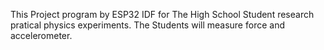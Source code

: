This Project program by ESP32 IDF for The High School Student research pratical physics experiments. The Students will measure force and accelerometer.
